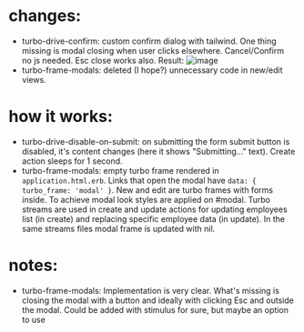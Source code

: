 # changes:
- turbo-drive-confirm: custom confirm dialog with tailwind. One thing missing is modal closing when user clicks elsewhere. Cancel/Confirm no js needed. Esc close works also. Result:
  ![image](https://github.com/hebiscus/hotwire-cookbook/assets/107350293/0771221b-a802-4e4b-aa0b-7bc18ecbf158)
- turbo-frame-modals: deleted (I hope?) unnecessary code in new/edit views. 
# how it works: 
- turbo-drive-disable-on-submit: on submitting the form submit button is disabled, it's content changes (here it shows "Submitting..." text). Create action sleeps for 1 second. 
- turbo-frame-modals: empty turbo frame rendered in `application.html.erb`. Links that open the modal have `data: { turbo_frame: 'modal' }`. New and edit are turbo frames with forms inside. To achieve modal look styles are applied on #modal. Turbo streams are used in create and update actions for updating employees list (in create) and replacing specific employee data (in update). In the same streams files modal frame is updated with nil.
# notes: 
- turbo-frame-modals: Implementation is very clear. What's missing is closing the modal with a button and ideally with clicking Esc and outside the modal. Could be added with stimulus for sure, but maybe an option to use <dialog> and with that 2/3 would be achieved without stimulus. Another potential thing to be improved - instead of putting `<%= turbo_frame_tag "modal" %>` maybe creating a layout for it would be better as it doesn't clutter `application.html.erb`. Maybe will try this out. Should be easily adaptable to Tailwind, but transitions could be tougher - but that's not the problem of this implementation, just overall.
